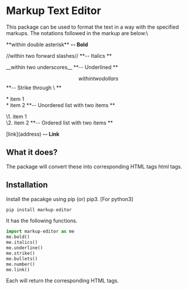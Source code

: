 # Markup Text Editor 
This package can be used to format the text in a way with the specified markups. The notations followed in the markup are below:\ 

 \*\*within double asterisk** **-- Bold** 

 \//within two forward slashes// **-- Italics **

 \_\_within two underscores__ **-- Underlined **

 $$within two dollars$$ **-- Strike through \ **

 \* item 1\
 \* item 2 **-- Unordered list with two items **

 \1. item 1\
 \2. item 2 **-- Ordered list with two items **

 \[link\]\(address\) **-- Link** 
 
## What it does?
 The package will convert these into corresponding HTML tags html tags.

## Installation

Install the pacakge using pip (or) pip3. [For python3]

```python
pip install markup-editor
```
It has the following functions.
  
```python
import markup-editor as me
me.bold()
me.italics()
me.underline()
me.strike()
me.bullets()
me.number()
me.link()
```
Each will return the corresponding HTML tags.
